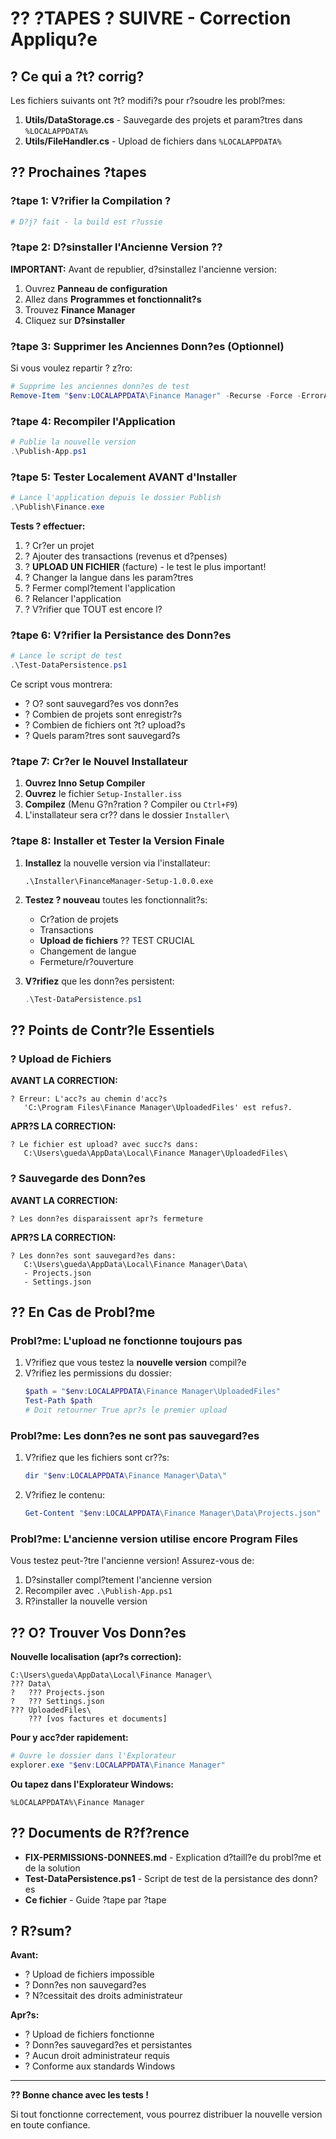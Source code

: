 # ?? ?TAPES ? SUIVRE - Correction Appliqu?e

## ? Ce qui a ?t? corrig?

Les fichiers suivants ont ?t? modifi?s pour r?soudre les probl?mes:

1. **Utils/DataStorage.cs** - Sauvegarde des projets et param?tres dans `%LOCALAPPDATA%`
2. **Utils/FileHandler.cs** - Upload de fichiers dans `%LOCALAPPDATA%`

## ?? Prochaines ?tapes

### ?tape 1: V?rifier la Compilation ?

```powershell
# D?j? fait - la build est r?ussie
```

### ?tape 2: D?sinstaller l'Ancienne Version ??

**IMPORTANT:** Avant de republier, d?sinstallez l'ancienne version:

1. Ouvrez **Panneau de configuration**
2. Allez dans **Programmes et fonctionnalit?s**
3. Trouvez **Finance Manager**
4. Cliquez sur **D?sinstaller**

### ?tape 3: Supprimer les Anciennes Donn?es (Optionnel)

Si vous voulez repartir ? z?ro:

```powershell
# Supprime les anciennes donn?es de test
Remove-Item "$env:LOCALAPPDATA\Finance Manager" -Recurse -Force -ErrorAction SilentlyContinue
```

### ?tape 4: Recompiler l'Application

```powershell
# Publie la nouvelle version
.\Publish-App.ps1
```

### ?tape 5: Tester Localement AVANT d'Installer

```powershell
# Lance l'application depuis le dossier Publish
.\Publish\Finance.exe
```

**Tests ? effectuer:**

1. ? Cr?er un projet
2. ? Ajouter des transactions (revenus et d?penses)
3. ? **UPLOAD UN FICHIER** (facture) - le test le plus important!
4. ? Changer la langue dans les param?tres
5. ? Fermer compl?tement l'application
6. ? Relancer l'application
7. ? V?rifier que TOUT est encore l?

### ?tape 6: V?rifier la Persistance des Donn?es

```powershell
# Lance le script de test
.\Test-DataPersistence.ps1
```

Ce script vous montrera:
- ? O? sont sauvegard?es vos donn?es
- ? Combien de projets sont enregistr?s
- ? Combien de fichiers ont ?t? upload?s
- ? Quels param?tres sont sauvegard?s

### ?tape 7: Cr?er le Nouvel Installateur

1. **Ouvrez Inno Setup Compiler**
2. **Ouvrez** le fichier `Setup-Installer.iss`
3. **Compilez** (Menu G?n?ration ? Compiler ou `Ctrl+F9`)
4. L'installateur sera cr?? dans le dossier `Installer\`

### ?tape 8: Installer et Tester la Version Finale

1. **Installez** la nouvelle version via l'installateur:
   ```
   .\Installer\FinanceManager-Setup-1.0.0.exe
   ```

2. **Testez ? nouveau** toutes les fonctionnalit?s:
   - Cr?ation de projets
   - Transactions
   - **Upload de fichiers** ?? TEST CRUCIAL
   - Changement de langue
   - Fermeture/r?ouverture

3. **V?rifiez** que les donn?es persistent:
   ```powershell
   .\Test-DataPersistence.ps1
   ```

## ?? Points de Contr?le Essentiels

### ? Upload de Fichiers

**AVANT LA CORRECTION:**
```
? Erreur: L'acc?s au chemin d'acc?s 
   'C:\Program Files\Finance Manager\UploadedFiles' est refus?.
```

**APR?S LA CORRECTION:**
```
? Le fichier est upload? avec succ?s dans:
   C:\Users\gueda\AppData\Local\Finance Manager\UploadedFiles\
```

### ? Sauvegarde des Donn?es

**AVANT LA CORRECTION:**
```
? Les donn?es disparaissent apr?s fermeture
```

**APR?S LA CORRECTION:**
```
? Les donn?es sont sauvegard?es dans:
   C:\Users\gueda\AppData\Local\Finance Manager\Data\
   - Projects.json
   - Settings.json
```

## ?? En Cas de Probl?me

### Probl?me: L'upload ne fonctionne toujours pas

1. V?rifiez que vous testez la **nouvelle version** compil?e
2. V?rifiez les permissions du dossier:
   ```powershell
   $path = "$env:LOCALAPPDATA\Finance Manager\UploadedFiles"
   Test-Path $path
   # Doit retourner True apr?s le premier upload
   ```

### Probl?me: Les donn?es ne sont pas sauvegard?es

1. V?rifiez que les fichiers sont cr??s:
   ```powershell
   dir "$env:LOCALAPPDATA\Finance Manager\Data\"
   ```

2. V?rifiez le contenu:
   ```powershell
   Get-Content "$env:LOCALAPPDATA\Finance Manager\Data\Projects.json"
   ```

### Probl?me: L'ancienne version utilise encore Program Files

Vous testez peut-?tre l'ancienne version! Assurez-vous de:
1. D?sinstaller compl?tement l'ancienne version
2. Recompiler avec `.\Publish-App.ps1`
3. R?installer la nouvelle version

## ?? O? Trouver Vos Donn?es

**Nouvelle localisation (apr?s correction):**
```
C:\Users\gueda\AppData\Local\Finance Manager\
??? Data\
?   ??? Projects.json
?   ??? Settings.json
??? UploadedFiles\
    ??? [vos factures et documents]
```

**Pour y acc?der rapidement:**
```powershell
# Ouvre le dossier dans l'Explorateur
explorer.exe "$env:LOCALAPPDATA\Finance Manager"
```

**Ou tapez dans l'Explorateur Windows:**
```
%LOCALAPPDATA%\Finance Manager
```

## ?? Documents de R?f?rence

- **FIX-PERMISSIONS-DONNEES.md** - Explication d?taill?e du probl?me et de la solution
- **Test-DataPersistence.ps1** - Script de test de la persistance des donn?es
- **Ce fichier** - Guide ?tape par ?tape

## ? R?sum?

**Avant:**
- ? Upload de fichiers impossible
- ? Donn?es non sauvegard?es
- ? N?cessitait des droits administrateur

**Apr?s:**
- ? Upload de fichiers fonctionne
- ? Donn?es sauvegard?es et persistantes
- ? Aucun droit administrateur requis
- ? Conforme aux standards Windows

---

**?? Bonne chance avec les tests !**

Si tout fonctionne correctement, vous pourrez distribuer la nouvelle version en toute confiance.
